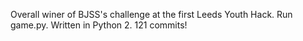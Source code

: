 Overall winer of BJSS's challenge at the first Leeds Youth Hack.
Run game.py.
Written in Python 2.
121 commits!
